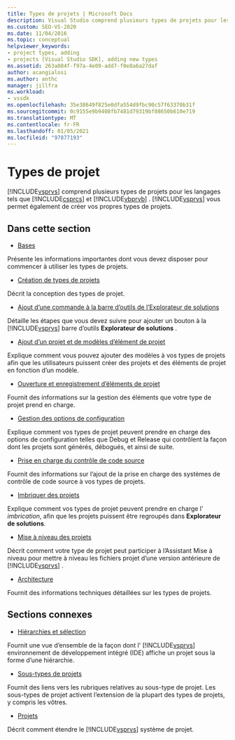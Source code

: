 ```yaml
---
title: Types de projets | Microsoft Docs
description: Visual Studio comprend plusieurs types de projets pour les langages tels que Visual C# et Visual Basic. Visual Studio vous permet également de créer vos propres types de projets.
ms.custom: SEO-VS-2020
ms.date: 11/04/2016
ms.topic: conceptual
helpviewer_keywords:
- project types, adding
- projects [Visual Studio SDK], adding new types
ms.assetid: 263a084f-f97a-4e09-add7-f0e8a6a27daf
author: acangialosi
ms.author: anthc
manager: jillfra
ms.workload:
- vssdk
ms.openlocfilehash: 35e38649f825e0dfa554d9fbc90c57f63370b31f
ms.sourcegitcommit: 0c9155e9b9408fb7481d79319bf08650b610e719
ms.translationtype: MT
ms.contentlocale: fr-FR
ms.lasthandoff: 01/05/2021
ms.locfileid: "97877193"
---
```

# <a name="project-types"></a>Types de projet
[!INCLUDE[vsprvs](../../code-quality/includes/vsprvs_md.md)] comprend plusieurs types de projets pour les langages tels que [!INCLUDE[csprcs](../../data-tools/includes/csprcs_md.md)] et [!INCLUDE[vbprvb](../../code-quality/includes/vbprvb_md.md)] . [!INCLUDE[vsprvs](../../code-quality/includes/vsprvs_md.md)] vous permet également de créer vos propres types de projets.

## <a name="in-this-section"></a>Dans cette section
- [Bases](../../extensibility/internals/project-type-essentials.md)

 Présente les informations importantes dont vous devez disposer pour commencer à utiliser les types de projets.

- [Création de types de projets](../../extensibility/internals/creating-project-types.md)

 Décrit la conception des types de projet.

- [Ajout d’une commande à la barre d’outils de l’Explorateur de solutions](../../extensibility/adding-a-command-to-the-solution-explorer-toolbar.md)

 Détaille les étapes que vous devez suivre pour ajouter un bouton à la [!INCLUDE[vsprvs](../../code-quality/includes/vsprvs_md.md)] barre d’outils **Explorateur de solutions** .

- [Ajout d’un projet et de modèles d’élément de projet](../../extensibility/internals/adding-project-and-project-item-templates.md)

 Explique comment vous pouvez ajouter des modèles à vos types de projets afin que les utilisateurs puissent créer des projets et des éléments de projet en fonction d’un modèle.

- [Ouverture et enregistrement d’éléments de projet](../../extensibility/internals/opening-and-saving-project-items.md)

 Fournit des informations sur la gestion des éléments que votre type de projet prend en charge.

- [Gestion des options de configuration](../../extensibility/internals/managing-configuration-options.md)

 Explique comment vos types de projet peuvent prendre en charge des options de configuration telles que Debug et Release qui contrôlent la façon dont les projets sont générés, débogués, et ainsi de suite.

- [Prise en charge du contrôle de code source](../../extensibility/internals/supporting-source-control.md)

 Fournit des informations sur l’ajout de la prise en charge des systèmes de contrôle de code source à vos types de projets.

- [Imbriquer des projets](../../extensibility/internals/nesting-projects.md)

 Explique comment vos types de projet peuvent prendre en charge l' *imbrication*, afin que les projets puissent être regroupés dans **Explorateur de solutions**.

- [Mise à niveau des projets](../../extensibility/internals/upgrading-projects.md)

 Décrit comment votre type de projet peut participer à l’Assistant Mise à niveau pour mettre à niveau les fichiers projet d’une version antérieure de [!INCLUDE[vsprvs](../../code-quality/includes/vsprvs_md.md)] .

- [Architecture](../../extensibility/internals/project-types-architecture.md)

 Fournit des informations techniques détaillées sur les types de projets.

## <a name="related-sections"></a>Sections connexes
- [Hiérarchies et sélection](../../extensibility/internals/hierarchies-and-selection.md)

 Fournit une vue d’ensemble de la façon dont l' [!INCLUDE[vsprvs](../../code-quality/includes/vsprvs_md.md)] environnement de développement intégré (IDE) affiche un projet sous la forme d’une hiérarchie.

- [Sous-types de projets](../../extensibility/internals/project-subtypes.md)

 Fournit des liens vers les rubriques relatives au sous-type de projet. Les sous-types de projet activent l’extension de la plupart des types de projets, y compris les vôtres.

- [Projets](../../extensibility/internals/projects.md)

 Décrit comment étendre le [!INCLUDE[vsprvs](../../code-quality/includes/vsprvs_md.md)] système de projet.
